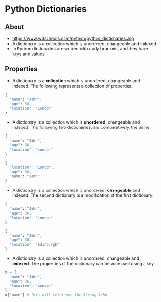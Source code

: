 # Python Dictionaries

## About

* https://www.w3schools.com/python/python_dictionaries.asp
* A dictionary is a collection which is unordered, changeable and indexed
* In Python dictionaries are written with curly brackets, and they have keys and values

## Properties

* A dictionary is a **collection** which is unordered, changeable and indexed. The following represents a collection of properties.

```python
{
  "name": "John",
  "age": 36,
  "location": "London"
}
```

* A dictionary is a collection which is **unordered**, changeable and indexed. The following two dictionaries, are comparatively, the same.

```python
{
  "name": "John",
  "age": 36,
  "location": "London"
}
```
```python
{
  "location": "London",
  "age": 36,
  "name": "John"
}
```
* A dictionary is a collection which is unordered, **changeable** and indexed. The second dictionary is a modification of the first dictionary.

```python
{
  "name": "John",
  "age": 36,
  "location": "London"
}
```
```python
{
  "name": "John",
  "age": 36,
  "location": "Edinburgh"
}
```

* A dictionary is a collection which is unordered, changeable and **indexed**. The properties of the dictionary can be accessed using a key.

```python
x = {
  "name": "John",
  "age": 36,
  "location": "London"
}
x['name'] # This will reference the String John
```